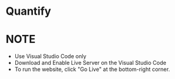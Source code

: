 # Quantify

# NOTE
- Use Visual Studio Code only
- Download and Enable Live Server on the Visual Studio Code
- To run the website, click "Go Live" at the bottom-right corner.